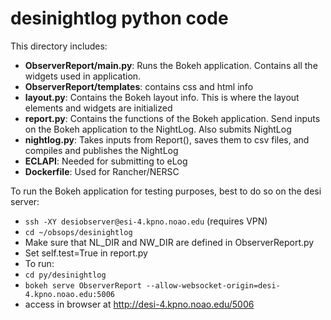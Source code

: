 # desinightlog python code

This directory includes:
* **ObserverReport/main.py**: Runs the Bokeh application. Contains all the widgets used in application.
* **ObserverReport/templates**: contains css and html info
* **layout.py**: Contains the Bokeh layout info. This is where the layout elements and widgets are initialized
* **report.py**: Contains the functions of the Bokeh application. Send inputs on the Bokeh application to the NightLog. Also submits NightLog
* **nightlog.py**: Takes inputs from Report(), saves them to csv files, and compiles and publishes the NightLog
* **ECLAPI**: Needed for submitting to eLog
* **Dockerfile**: Used for Rancher/NERSC 

To run the Bokeh application for testing purposes, best to do so on the desi server:
* `ssh -XY desiobserver@esi-4.kpno.noao.edu` (requires VPN)
* `cd ~/obsops/desinightlog`
* Make sure that NL_DIR and NW_DIR are defined in ObserverReport.py
* Set self.test=True in report.py
* To run:
 * `cd py/desinightlog`
 * `bokeh serve ObserverReport --allow-websocket-origin=desi-4.kpno.noao.edu:5006`
 * access in browser at http://desi-4.kpno.noao.edu/5006

